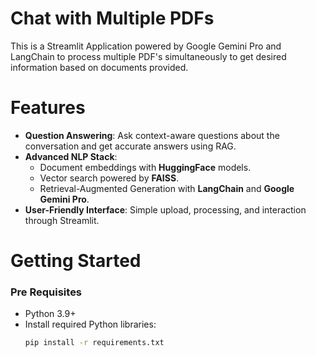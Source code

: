 # Chat with Multiple PDFs

This is a Streamlit Application powered by Google Gemini Pro and LangChain to process multiple PDF's simultaneously to get desired information based on documents provided.

# Features
- **Question Answering**: Ask context-aware questions about the conversation and get accurate answers using RAG.
- **Advanced NLP Stack**:
  - Document embeddings with **HuggingFace** models.
  - Vector search powered by **FAISS**.
  - Retrieval-Augmented Generation with **LangChain** and **Google Gemini Pro**.
- **User-Friendly Interface**: Simple upload, processing, and interaction through Streamlit.

# Getting Started
### Pre Requisites 
- Python 3.9+  
- Install required Python libraries:
  ```bash
  pip install -r requirements.txt
  
